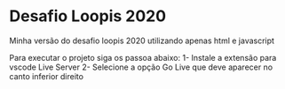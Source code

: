 # Desafio Loopis 2020
Minha versão do desafio loopis 2020 utilizando apenas html e javascript

Para executar o projeto siga os passoa abaixo:
1- Instale a extensão para vscode Live Server
2- Selecione a opção Go Live que deve aparecer no canto inferior direito